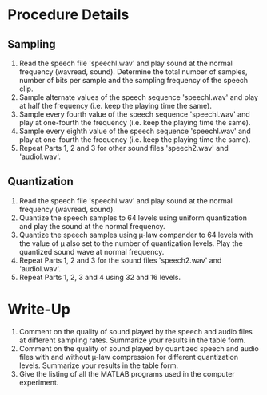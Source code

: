 # Procedure Details
## Sampling
1. Read the speech file 'speechl.wav' and play sound at the normal frequency (wavread, sound). Determine the total number of samples, number of bits per sample and the sampling frequency of the speech clip.
2. Sample alternate values of the speech sequence 'speechl.wav' and play at half the frequency (i.e. keep the playing time the same).
3. Sample every fourth value of the speech sequence 'speechl.wav' and play at one-fourth the frequency (i.e. keep the playing time the same).
4. Sample every eighth value of the speech sequence 'speechl.wav' and play at one-fourth the frequency (i.e. keep the playing time the same).
5. Repeat Parts 1, 2 and 3 for other sound files 'speech2.wav' and 'audiol.wav'.
	
## Quantization
1. Read the speech file 'speechl.wav' and play sound at the normal frequency (wavread, sound).
2. Quantize the speech samples to 64 levels using uniform quantization and play the sound at the normal frequency.
3. Quantize the speech samples using µ-law compander to 64 levels with the value of µ also set to the number of quantization levels. Play the quantized sound wave at normal frequency.
4. Repeat Parts 1, 2 and 3 for the sound files 'speech2.wav' and 'audiol.wav'.
5. Repeat Parts 1, 2, 3 and 4 using 32 and 16 levels.

# Write-Up
1. Comment on the quality of sound played by the speech and audio files at different sampling rates. Summarize your results in the table form.
2. Comment on the quality of sound played by quantized speech and audio files with and without µ-law compression for different quantization levels. Summarize your results in the table form.
3. Give the listing of all the MATLAB programs used in the computer experiment.
